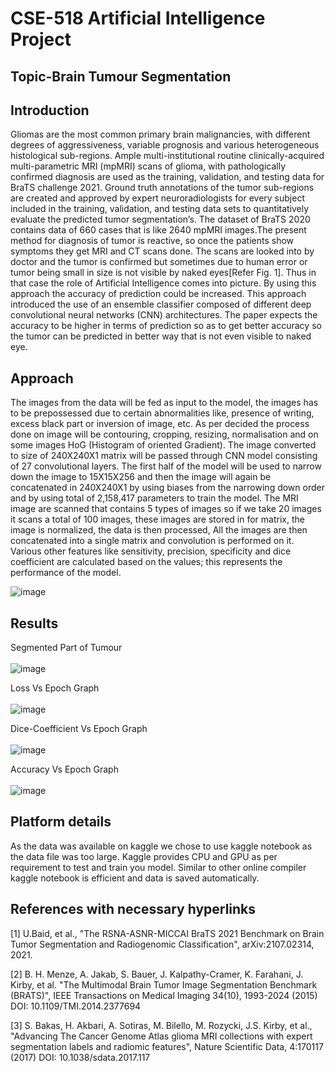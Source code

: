 # CSE-518 Artificial Intelligence Project

## Topic-Brain Tumour Segmentation 

## Introduction
Gliomas are the most common primary brain malignancies, with different degrees of aggressiveness, variable prognosis and various heterogeneous histological sub-regions. Ample
multi-institutional routine clinically-acquired multi-parametric MRI (mpMRI) scans of glioma, with pathologically confirmed diagnosis are used as the training, validation, and testing data for BraTS challenge 2021. Ground truth annotations of the tumor sub-regions are created and approved by expert neuroradiologists for every subject included in the training, validation, and testing data sets to quantitatively evaluate the predicted tumor segmentation’s. The dataset of BraTS 2020 contains data of 660 cases that is like 2640 mpMRI images.The present method for diagnosis of tumor is reactive, so once the patients show symptoms they get MRI and CT scans done. The scans are looked into by doctor and the tumor is confirmed but sometimes due to human error or tumor being small in size is not visible by naked eyes[Refer Fig. 1]. Thus in that case the role of Artificial Intelligence comes into picture. By using this approach the accuracy of prediction could be increased. This approach introduced the use of an ensemble classifier composed of different deep convolutional neural networks (CNN) architectures. The paper expects the accuracy to be higher in terms of prediction so as to get better accuracy so the tumor can be predicted in better way that is not even visible to naked eye.

## Approach
The images from the data will be fed as input to the model,
the images has to be prepossessed due to certain abnormalities
like, presence of writing, excess black part or inversion of
image, etc. As per decided the process done on image will
be contouring, cropping, resizing, normalisation and on some
images HoG (Histogram of oriented Gradient).
The image converted to size of 240X240X1 matrix will be
passed through CNN model consisting of 27 convolutional
layers. The first half of the model will be used to narrow
down the image to 15X15X256 and then the image will
again be concatenated in 240X240X1 by using biases from
the narrowing down order and by using total of 2,158,417
parameters to train the model. The MRI image are scanned
that contains 5 types of images so if we take 20 images it
scans a total of 100 images, these images are stored in for
matrix, the image is normalized, the data is then processed,
All the images are then concatenated into a single matrix
and convolution is performed on it. Various other features
like sensitivity, precision, specificity and dice coefficient are
calculated based on the values; this represents the performance
of the model.

![image](https://user-images.githubusercontent.com/76774020/143190858-7903baab-da78-46f1-82d2-7cc20eed0f9b.png)

## Results

Segmented Part of Tumour
<br />
<br />
![image](https://user-images.githubusercontent.com/76774020/143190963-6ce2ba39-2972-424e-acfd-287048b44b58.png)

Loss Vs Epoch Graph
<br />
<br />
![image](https://user-images.githubusercontent.com/76774020/143190992-53873fdb-1f07-4aa9-ae6e-ada2c3e94028.png)

Dice-Coefficient Vs Epoch Graph
<br />
<br />
![image](https://user-images.githubusercontent.com/76774020/143191000-a2e0a422-7347-4a99-bba7-32f8c290f238.png)

Accuracy Vs Epoch Graph
<br />
<br />
![image](https://user-images.githubusercontent.com/76774020/143191006-1add9840-148e-41ce-bfe3-a804faa1b10f.png)


## Platform details 
As the data was available on kaggle we chose to use kaggle notebook as the data file was too large. Kaggle provides CPU and GPU as per requirement to test and train you model. Similar to other online compiler kaggle notebook is efficient and data is saved automatically.

## References with necessary hyperlinks

[1] U.Baid, et al., "The RSNA-ASNR-MICCAI BraTS 2021 Benchmark on Brain Tumor Segmentation and Radiogenomic Classification", arXiv:2107.02314, 2021.

[2] B. H. Menze, A. Jakab, S. Bauer, J. Kalpathy-Cramer, K. Farahani, J. Kirby, et al. "The Multimodal Brain Tumor Image Segmentation Benchmark (BRATS)", IEEE Transactions on Medical Imaging 34(10), 1993-2024 (2015) DOI: 10.1109/TMI.2014.2377694

[3] S. Bakas, H. Akbari, A. Sotiras, M. Bilello, M. Rozycki, J.S. Kirby, et al., "Advancing The Cancer Genome Atlas glioma MRI collections with expert segmentation labels and radiomic features", Nature Scientific Data, 4:170117 (2017) DOI: 10.1038/sdata.2017.117

### 

